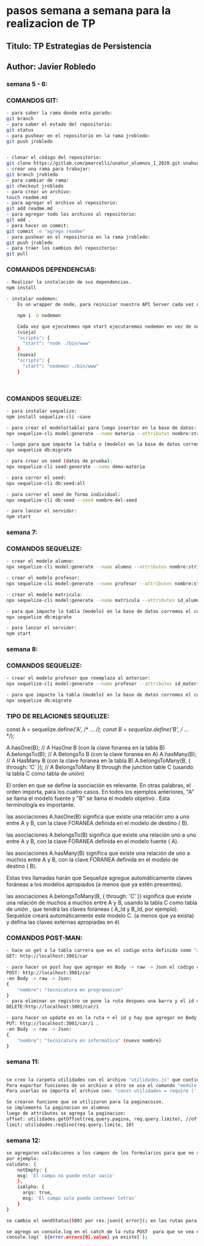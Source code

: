 # **pasos semana a semana para la realizacion de TP**

## Titulo: TP Estrategias de Persistencia
## Author: Javier Robledo

### semana 5 - 6:
### COMANDOS GIT:
```sh
- para saber la rama donde esta parado:
git branch
- para saber el estado del repositorio:
git status
- para pushear en el repositorio en la rama jrobledo:
git push jrobledo 


- clonar el código del repositorio:
git clone https://gitlab.com/pmarcelli/unahur_alumnos_1_2020.git unahur
- crear una rama para trabajar:
git branch jrobledo
- para cambiar de rama:
git checkout jrobledo
- para crear un archivo:
touch readme.md
- para agregar el archivo al repositorio:
git add readme.md
- para agregar todo los archivos al repositorio:
git add .
- para hacer un commit:
git commit -m "agrego readme"
- para pushear en el repositorio en la rama jrobledo:
git push jrobledo
- para traer los cambios del repositorio:
git pull
```


### COMANDOS DEPENDENCIAS:
```sh
- Realizar la instalación de sus dependencias.
npm install

- instalar nodemon:
    Es un wrapper de node, para reiniciar nuestro API Server cada vez que detecte modificaciones.

    npm i -D nodemon

    Cada vez que ejecutemos npm start ejecutaremos nodemon en vez de node. Para ello habrá que cambiar el script en el fichero package.json la siguiente linea a la nueva:
    (vieja)
    "scripts": {
      "start": "node ./bin/www" 
    }
    (nueva)
    "scripts": {
      "start": "nodemon ./bin/www" 
    }

    
```
### COMANDOS SEQUELIZE:

```sh
- para instalar sequelize:
npm install sequelize-cli –save

- para crear el modelo(tabla) para luego insertar en la base de datos:
npx sequelize-cli model:generate --name materia --attributes nombre:string,id_carrera:integer

- luego para que impacte la tabla o (modelo) en la base de datos corremos el comando:
npx sequelize db:migrate 

- para crear un seed (datos de prueba):
npx sequelize-cli seed:generate --name demo-materia

- para correr el seed:
npx sequelize-cli db:seed:all

- para correr el seed de forma individual:
npx sequelize-cli db:seed --seed nombre-del-seed

- para lanzar el servidor:
npm start
```

### semana 7:

### COMANDOS SEQUELIZE:
```sh
- crear el modelo alumno:
npx sequelize-cli model:generate --name alumno --attributes nombre:string,apellido:string

- crear el modelo profesor:
npx sequelize-cli model:generate --name profesor --attributes nombre:string,apellido:string

- crear el modelo matricula:
npx sequelize-cli model:generate --name matricula --attributes id_alumno:integer,id_profesor:integer,id_materia:integer,id_carrera:integer

- para que impacte la tabla (modelo) en la base de datos corremos el comando:
npx sequelize db:migrate 

- para lanzar el servidor:
npm start
```

### semana 8:

### COMANDOS SEQUELIZE:
```sh
- crear el modelo profesor que reemplaza al anterior:
npx sequelize-cli model:generate --name profesor --attributes id_materia:integer,nombre:string,apellido:string

- para que impacte la tabla (modelo) en la base de datos corremos el comando (en este caso se borra la tabla anterior y se crea una nueva):
npx sequelize db:migrate

```
### TIPO DE RELACIONES SEQUELIZE:
const A = sequelize.define('A', /* ... */);
const B = sequelize.define('B', /* ... */);

A.hasOne(B); // A HasOne B (con la clave foranea en la tabla B)
A.belongsTo(B); // A BelongsTo B (con la clave foranea en A)
A.hasMany(B); // A HasMany B (con la clave foranea en la tabla B)
A.belongsToMany(B, { through: 'C' }); // A BelongsToMany B through the junction table C (usando la tabla C como tabla de unión)

El orden en que se define la asociación es relevante. En otras palabras, el orden importa, para los cuatro casos. En todos los ejemplos anteriores, "A" se llama el modelo fuente y "B" se llama el modelo objetivo . Esta terminología es importante.

las asociaciones A.hasOne(B)  significa que existe una relación uno a uno entre A y B, con la clave FORANEA definida en el modelo de destino ( B).

las asociaciones A.belongsTo(B)  significa que existe una relación uno a uno entre A y B, con la clave FORANEA definida en el modelo fuente ( A).

las asociaciones A.hasMany(B)  significa que existe una relación de uno a muchos entre A y B, con la clave FORANEA definida en el modelo de destino ( B).

Estas tres llamadas harán que Sequelize agregue automáticamente claves foráneas a los modelos apropiados (a menos que ya estén presentes).

las asociaciones A.belongsToMany(B, { through: 'C' })  significa que existe una relación de muchos a muchos entre A y B, usando la tabla C como tabla de unión , que tendrá las claves foráneas ( A_Id y B_Id, por ejemplo). Sequelize creará automáticamente este modelo C. (a menos que ya exista) y defina las claves externas apropiadas en él. 

### COMANDOS POST-MAN:
```sh
- hace un get a la tabla carrera que en el codigo esta definida como "app.use('/car', carrerasRouter);" en app.js
GET: http://localhost:3001/car  

- para hacer un post hay que agregar en Body -> raw -> Json el codigo coerrespondiente a los atributos del campo que se quiere agregar.
POST: http://localhost:3001/car 
-en Body -> raw -> Json:
{
    "nombre": "tecnicatura en programacion"
}
- para eliminar un registro se pone la ruta despues una barra y el id del elemneto a eliminar.
DELETE:http://localhost:3001/car/1 

- para hacer un update es en la ruta + el id y hay que agregar en Body -> raw -> Json el dato a modificar en el registro
PUT: http://localhost:3001/car/1 .
-en Body -> raw -> Json:
{
    "nombre": "tecnicatura en informatica" (nuevo nombre)
}
```

### semana 11:
```sh

se creo la carpeta utilidades con el archivo "utilidades.js" que contiene funciones.
Para exportar funciones de un archivo a otro se usa el comando "module.exports = {nombre de la funcion}" al final del archivo.
Para usarlas se importa el archivo con: "const utilidades = require ('../utilidades/utilidades.js');" y se llama a la funcion con: "utilidades.nombreFuncion(parametros);"

Se crearon funcione que se utilizaron para la paginacoion.
se implemento la paginacion en alumnos
luego de attributes se agrega la paginacion:
offset: utilidades.getOffset(req.query.pagina, req.query.limite), //offset es el numero de registros que se salta
limit: utilidades.reqSino(req.query.limite, 10)

```

### semana 12:
```sh
se agregaron validaciones a los campos de los formularios para que no se ingresen datos erroneos.
por ejemplo:
validate: {
    notEmpty: {
    msg: 'El campo no puede estar vacio'
    },
    isAlpha: {
      args: true,
      msg: 'El campo solo puede contener letras'
    }
}

se cambio el sendStatus(500) por res.json({ error}); en las rutas para que se envie un mensaje de error al postman.

se agrego un console.log en el catch de la ruta POST  para que se vea el error en la consola. 
console.log(` ${error.errors[0].value} ya existe]`);


```
